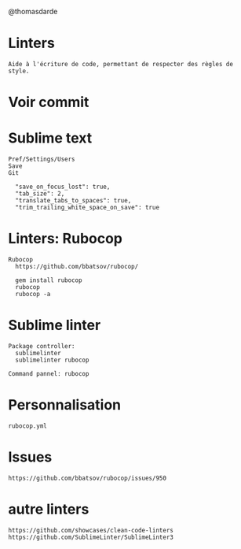   @thomasdarde

  # Linters
    Aide à l'écriture de code, permettant de respecter des règles de style.





  # Voir commit




  # Sublime text
    Pref/Settings/Users
    Save
    Git

      "save_on_focus_lost": true,
      "tab_size": 2,
      "translate_tabs_to_spaces": true,
      "trim_trailing_white_space_on_save": true


  # Linters: Rubocop
    Rubocop
      https://github.com/bbatsov/rubocop/

      gem install rubocop
      rubocop
      rubocop -a

  # Sublime linter
    Package controller:
      sublimelinter
      sublimelinter rubocop

    Command pannel: rubocop


  # Personnalisation
    rubocop.yml


  # Issues
    https://github.com/bbatsov/rubocop/issues/950


  # autre linters
    https://github.com/showcases/clean-code-linters
    https://github.com/SublimeLinter/SublimeLinter3
